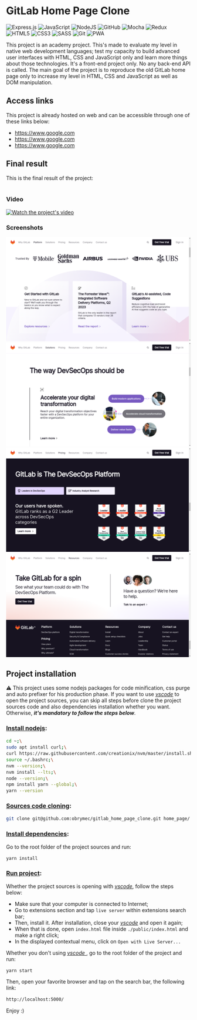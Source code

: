 # GitLab Home Page Clone
![Express.js](https://img.shields.io/badge/express.js-%23404d59.svg?style=for-the-badge&logo=express&logoColor=%2361DAFB)
![JavaScript](https://img.shields.io/badge/javascript-%23323330.svg?style=for-the-badge&logo=javascript&logoColor=%23F7DF1E)
![NodeJS](https://img.shields.io/badge/node.js-6DA55F?style=for-the-badge&logo=node.js&logoColor=white)
![GitHub](https://img.shields.io/badge/github-%23121011.svg?style=for-the-badge&logo=github&logoColor=white)
![Mocha](https://img.shields.io/badge/-mocha-%238D6748?style=for-the-badge&logo=mocha&logoColor=white)
![Redux](https://img.shields.io/badge/redux-%23593d88.svg?style=for-the-badge&logo=redux&logoColor=white)
![HTML5](https://img.shields.io/badge/html5-%23E34F26.svg?style=for-the-badge&logo=html5&logoColor=white)
![CSS3](https://img.shields.io/badge/css3-%231572B6.svg?style=for-the-badge&logo=css3&logoColor=white)
![SASS](https://img.shields.io/badge/SASS-hotpink.svg?style=for-the-badge&logo=SASS&logoColor=white)
![Git](https://img.shields.io/badge/git-%23F05033.svg?style=for-the-badge&logo=git&logoColor=white)
![PWA](https://img.shields.io/badge/PWA%20APP-8A2BE2?style=flat-square)

This project is an academy project. This's made to evaluate
my level in native web development languages; test my
capacity to build advanced user interfaces with HTML,
CSS and JavaScript only and learn more things about
those technologies. It's a front-end project only.
No any back-end API is called. The main goal of
the project is to reproduce the old GitLab home
page only to increase my level in HTML, CSS and
JavaScript as well as DOM manipulation.

## Access links
This project is already hosted on web and can be
accessible through one of these links below:<br/>
- https://www.google.com
- https://www.google.com
- https://www.google.com

## Final result
This is the final result of the project:<br/><br/>
### Video
[![Watch the project's video](https://img.youtube.com/vi/j7LeZvGRDzQ/maxresdefault.jpg)](https://youtu.be/j7LeZvGRDzQ)

### Screenshots
![First render](./assets/render/render_1.png)
![Second render](./assets/render/render_2.png)
![Third render](./assets/render/render_3.png)
![Fourth render](./assets/render/render_4.png)

## Project installation
⚠️ This project uses some nodejs packages for code
minification, css purge and auto prefixer for his
production phase.
If you want to use <i><u><a href = "https://code.visualstudio.com/download">
vscode</a></u></i> to open the project sources,
you can skip all steps before clone the project
sources code and also dependencies installation
whether you want. Otherwise, <b><i>it's
mandatory to follow the steps below</i></b>.

### <u>Install nodejs</u>:
```sh
cd ~;\
sudo apt install curl;\
curl https://raw.githubusercontent.com/creationix/nvm/master/install.sh | bash;\
source ~/.bashrc;\
nvm --version;\
nvm install --lts;\
node --version;\
npm install yarn --global;\
yarn --version
```

### <u>Sources code cloning</u>:
```sh
git clone git@github.com:obrymec/gitlab_home_page_clone.git home_page/
```

### <u>Install dependencies</u>:
Go to the root folder of the project sources
and run:
```sh
yarn install
```

### <u>Run project</u>:
Whether the project sources is opening with
<i><u><a href = "https://code.visualstudio.com/download">
vscode</a></u></i>, follow the steps below:

- Make sure that your computer is connected
to Internet;
- Go to extensions section and tap `live server`
within extensions search bar;
- Then, install it. After installation, close
your <i><u><a href = "https://code.visualstudio.com/download">
vscode</a></u></i> and open it again;
- When that is done, open `index.html` file
inside `./public/index.html` and make a right
click;
- In the displayed contextual menu, click on
`Open with Live Server...`

Whether you don't using <i><u>
<a href = "https://code.visualstudio.com/download">vscode
</a></u></i>, go to the root folder of the
project and run:
```shs
yarn start
```
Then, open your favorite browser and tap on
the search bar, the following link:
```sh
http://localhost:5000/
```

Enjoy :)
